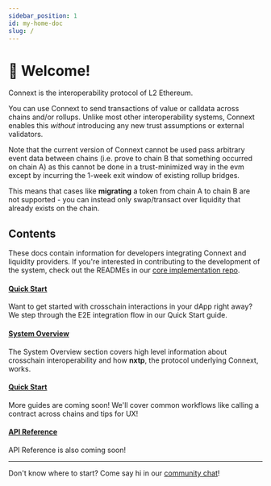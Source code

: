 ```yaml
---
sidebar_position: 1
id: my-home-doc
slug: /
---
```


# 👋 Welcome!

Connext is the interoperability protocol of L2 Ethereum.

You can use Connext to send transactions of value or calldata across chains and/or rollups. Unlike most other interoperability systems, Connext enables this *without* introducing any new trust assumptions or external validators.

Note that the current version of Connext cannot be used pass arbitrary event data between chains (i.e. prove to chain B that something occurred on chain A) as this cannot be done in a trust-minimized way in the evm except by incurring the 1-week exit window of existing rollup bridges. 

This means that cases like **migrating** a token from chain A to chain B are not supported - you can instead only swap/transact over liquidity that already exists on the chain.

## Contents

These docs contain information for developers integrating Connext and liquidity providers. If you're interested in contributing to the development of the system, check out the READMEs in our [core implementation repo](https://github.com/connext/nxtp).

#### [Quick Start](./Integration/QuickStart/setup)

Want to get started with crosschain interactions in your dApp right away? We step through the E2E integration flow in our Quick Start guide.

#### [System Overview](./Integration/SystemOverview/faq)

The System Overview section covers high level information about crosschain interoperability and how **nxtp**, the protocol underlying Connext, works.

#### [Quick Start](./developers/getting-started)

More guides are coming soon! We'll cover common workflows like calling a contract across chains and tips for UX!

#### [API Reference](./APIReference/sdkAPI)

API Reference is also coming soon!

---

Don't know where to start? Come say hi in our [community chat](https://chat.connext.network)!
